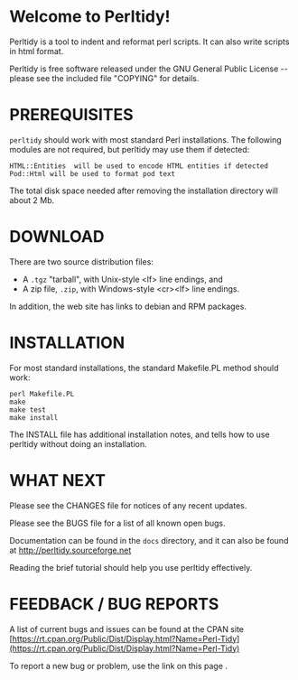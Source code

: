 # Welcome to Perltidy!

Perltidy is a tool to indent and reformat perl scripts.  It can also
write scripts in html format.

Perltidy is free software released under the GNU General Public
License -- please see the included file "COPYING" for details.

# PREREQUISITES

`perltidy` should work with most standard Perl installations.
The following modules are not required, but perltidy may use them if
detected:

    HTML::Entities  will be used to encode HTML entities if detected
    Pod::Html will be used to format pod text

The total disk space needed after removing the installation directory will
about 2 Mb.  

# DOWNLOAD

There are two source distribution files:

- A `.tgz` "tarball", with Unix-style &lt;lf> line endings, and 
- A zip file, `.zip`, with Windows-style &lt;cr>&lt;lf> line endings.

In addition, the web site has links to debian and RPM packages.

# INSTALLATION

For most standard installations, the standard Makefile.PL method should work:

    perl Makefile.PL
    make
    make test
    make install

The INSTALL file has additional installation notes, and tells how
to use perltidy without doing an installation.

# WHAT NEXT

Please see the CHANGES file for notices of any recent updates.

Please see the BUGS file for a list of all known open bugs.

Documentation can be found in the `docs` directory, and it can also be 
found at http://perltidy.sourceforge.net

Reading the brief tutorial should help you use perltidy effectively.  

# FEEDBACK / BUG REPORTS

A list of current bugs and issues can be found at the CPAN site [https://rt.cpan.org/Public/Dist/Display.html?Name=Perl-Tidy](https://rt.cpan.org/Public/Dist/Display.html?Name=Perl-Tidy)

To report a new bug or problem, use the link on this page .  
